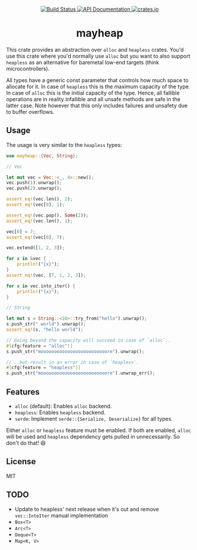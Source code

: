 <p align="center">
  <a href="https://github.com/zeenix/mayheap/actions/workflows/rust.yml">
    <img alt="Build Status" src="https://github.com/zeenix/mayheap/actions/workflows/rust.yml/badge.svg">
  </a>
  <a href="https://docs.rs/mayheap/">
    <img alt="API Documentation" src="https://docs.rs/mayheap/badge.svg">
  </a>
  <a href="https://crates.io/crates/mayheap">
    <img alt="crates.io" src="https://img.shields.io/crates/v/mayheap">
  </a>
</p>

<h1 align="center">mayheap</h1>

This crate provides an abstraction over `alloc` and `heapless` crates. You'd use this crate where
you'd normally use `alloc` but you want to also support `heapless` as an alternative for baremetal
low-end targets (think microcontrollers).

All types have a generic const parameter that controls how much space to allocate for it. In case of
`heapless` this is the maximum capacity of the type. In case of `alloc` this is the initial capacity
of the type. Hence, all fallible operations are in reality infallible and all unsafe methods are
safe in the latter case. Note however that this only includes failures and unsafety due to buffer
overflows.

## Usage

The usage is very similar to the `heapless` types:

```rust
use mayheap::{Vec, String};

// Vec

let mut vec = Vec::<_, 4>::new();
vec.push(1).unwrap();
vec.push(2).unwrap();

assert_eq!(vec.len(), 2);
assert_eq!(vec[0], 1);

assert_eq!(vec.pop(), Some(2));
assert_eq!(vec.len(), 1);

vec[0] = 7;
assert_eq!(vec[0], 7);

vec.extend([1, 2, 3]);

for x in &vec {
    println!("{x}");
}
assert_eq!(vec, [7, 1, 2, 3]);

for x in vec.into_iter() {
    println!("{x}");
}

// String

let mut s = String::<16>::try_from("hello").unwrap();
s.push_str(" world").unwrap();
assert_eq!(s, "hello world");

// Going beyond the capacity will succeed in case of `alloc`..
#[cfg(feature = "alloc")]
s.push_str("mooooooooooooooooooooooooore").unwrap();

// ..but result in an error in case of `heapless`.
#[cfg(feature = "heapless")]
s.push_str("mooooooooooooooooooooooooore").unwrap_err();
```

## Features

* `alloc` (default): Enables `alloc` backend.
* `heapless`: Enables `heapless` backend.
* `serde`: Implement `serde::{Serialize, Deserialize}` for all types.

Either `alloc` or `heapless` feature must be enabled. If both are enabled, `alloc` will be used and
`heapless` dependency gets pulled in unnecessarily. So don't do that! 😄

## License

MIT

## TODO

* Update to heapless' next release when it's out and remove `vec::IntoIter` manual implementation
* `Box<T>`
* `Arc<T>`
* `Deque<T>`
* `Map<K, V>`
